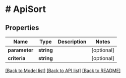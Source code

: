 # # ApiSort

## Properties

Name | Type | Description | Notes
------------ | ------------- | ------------- | -------------
**parameter** | **string** |  | [optional]
**criteria** | **string** |  | [optional]

[[Back to Model list]](../../README.md#models) [[Back to API list]](../../README.md#endpoints) [[Back to README]](../../README.md)
